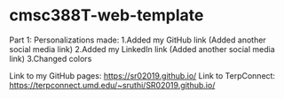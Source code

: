 # cmsc388T-web-template

Part 1:
Personalizations made:
1.Added my GitHub link (Added another social media link)
2.Added my LinkedIn link (Added another social media link)
3.Changed colors

Link to my GitHub pages: https://sr02019.github.io/
Link to TerpConnect: https://terpconnect.umd.edu/~sruthi/SR02019.github.io/
